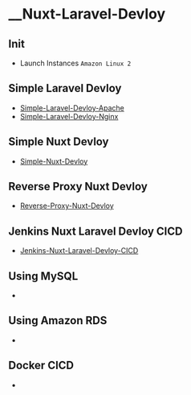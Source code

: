 # __Nuxt-Laravel-Devloy

## Init

- Launch Instances `Amazon Linux 2`

## Simple Laravel Devloy

- [Simple-Laravel-Devloy-Apache](https://github.com/zawkhantmaung-scm/__Nuxt-Laravel-Devloy/blob/main/README/Simple-Laravel-Devloy-Apache.md)
- [Simple-Laravel-Devloy-Nginx](https://github.com/zawkhantmaung-scm/__Nuxt-Laravel-Devloy/blob/main/README/Simple-Laravel-Devloy-Nginx.md)

## Simple Nuxt Devloy

- [Simple-Nuxt-Devloy](https://github.com/zawkhantmaung-scm/__Nuxt-Laravel-Devloy/blob/main/README/Simple-Nuxt-Devloy.md)

## Reverse Proxy Nuxt Devloy

- [Reverse-Proxy-Nuxt-Devloy](https://github.com/zawkhantmaung-scm/__Nuxt-Laravel-Devloy/blob/main/README/Reverse-Proxy-Nuxt-Devloy.md)

## Jenkins Nuxt Laravel Devloy CICD

- [Jenkins-Nuxt-Laravel-Devloy-CICD](https://github.com/zawkhantmaung-scm/__Nuxt-Laravel-Devloy/blob/main/README/Jenkins-Nuxt-Laravel-Devloy-CICD.md)

## Using MySQL

-

## Using Amazon RDS

-

## Docker CICD

-
